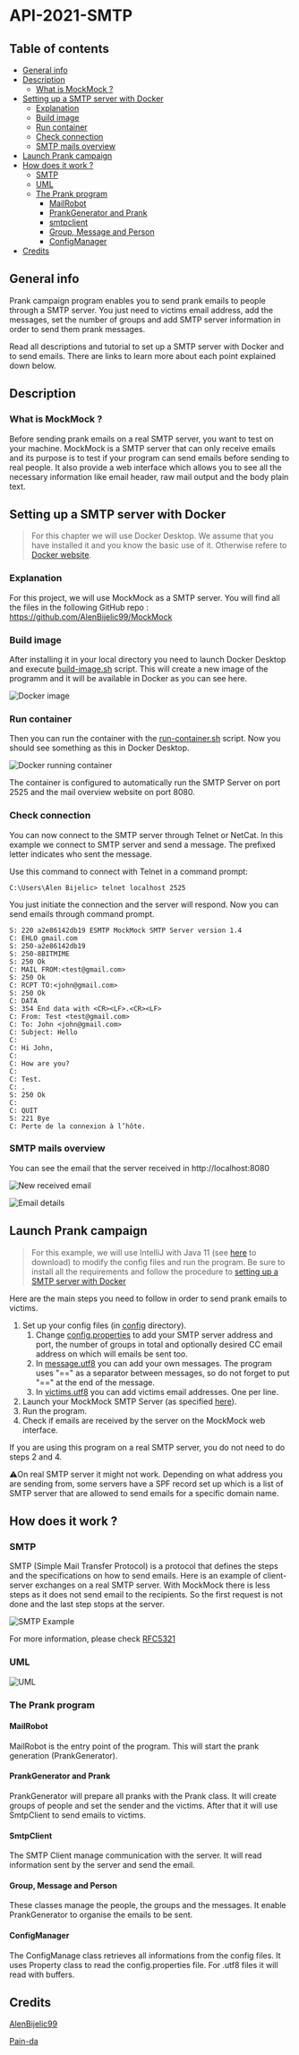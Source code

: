 # API-2021-SMTP


## Table of contents
* [General info](#general-info)
* [Description](#description)
  * [What is MockMock ?](#what-is-mockmock-)
* [Setting up a SMTP server with Docker](#setting-up-a-smtp-server-with-docker)
  * [Explanation](#explanation)
  * [Build image](#build-image)
  * [Run container](#run-container)
  * [Check connection](#check-connection)
  * [SMTP mails overview](#smtp-mails-overview)
* [Launch Prank campaign](#launch-prank-campaign)
* [How does it work ?](#how-does-it-work-)
  * [SMTP](#smtp)
  * [UML](#uml)
  * [The Prank program](#the-prank-program)
    * [MailRobot](#mailrobot)
    * [PrankGenerator and Prank](#prankgenerator-and-prank)
    * [smtpclient](#smtpclient)
    * [Group, Message and Person](#group-message-and-person)
    * [ConfigManager](#configmanager)
* [Credits](#credits)

## General info
Prank campaign program enables you to send prank emails to people through a SMTP server. You just need to victims email address, add the messages, set the number of groups and add SMTP server information in order to send them prank messages.

Read all descriptions and tutorial to set up a SMTP server with Docker and to send emails. There are links to learn more about each point explained down below.

## Description
### What is MockMock ?
Before sending prank emails on a real SMTP server, you want to test on your machine. MockMock is a SMTP server that can only receive emails and its purpose is to test if your program can send emails before sending to real people. It also provide a web interface which allows you to see all the necessary information like email header, raw mail output and the body plain text.

## Setting up a SMTP server with Docker
> For this chapter we will use Docker Desktop. We assume that you have installed it and you know the basic use of it. Otherwise refere to [Docker website](https://www.docker.com/products/docker-desktop).

### Explanation
For this project, we will use MockMock as a SMTP server. You will find all the files in the following GitHub repo : https://github.com/AlenBijelic99/MockMock

### Build image
After installing it in your local directory you need to launch Docker Desktop and execute [build-image.sh](https://github.com/AlenBijelic99/MockMock/blob/master/docker/build-image.sh) script. This will create a new image of the programm and it will be available in Docker as you can see here.

![Docker image](/figures/dockerImage.PNG)

### Run container
Then you can run the container with the [run-container.sh](https://github.com/AlenBijelic99/MockMock/blob/master/docker/run-container.sh) script. Now you should see something as this in Docker Desktop.

![Docker running container](/figures/dockerRunningContainer.PNG)

The container is configured to automatically run the SMTP Server on port 2525 and the mail overview website on port 8080.

### Check connection
You can now connect to the SMTP server through Telnet or NetCat. In this example we connect to SMTP server and send a message. The prefixed letter indicates who sent the message.

Use this command to connect with Telnet in a command prompt:
```
C:\Users\Alen Bijelic> telnet localhost 2525
```

You just initiate the connection and the server will respond. Now you can send emails through command prompt.

```
S: 220 a2e86142db19 ESMTP MockMock SMTP Server version 1.4
C: EHLO gmail.com
S: 250-a2e86142db19
S: 250-8BITMIME
S: 250 Ok
C: MAIL FROM:<test@gmail.com>
S: 250 Ok
C: RCPT TO:<john@gmail.com>
S: 250 Ok
C: DATA
S: 354 End data with <CR><LF>.<CR><LF>
C: From: Test <test@gmail.com>
C: To: John <john@gmail.com>
C: Subject: Hello
C: 
C: Hi John,
C: 
C: How are you?
C: 
C: Test.
C: .
S: 250 Ok
C: 
C: QUIT
S: 221 Bye
C: Perte de la connexion à l’hôte.
```

### SMTP mails overview
You can see the email that the server received in http://localhost:8080

![New received email](/figures/mockMockReceivedEmail.PNG)

![Email details](/figures/mockMockEmailDetails.PNG)

## Launch Prank campaign
> For this example, we will use IntelliJ with Java 11 (see [here](https://www.jetbrains.com/fr-fr/idea/download/#section=windows) to download) to modify the config files and run the program. Be sure to install all the requirements and follow the procedure to [setting up a SMTP server with Docker](#setting-up-a-smtp-server-with-docker)

Here are the main steps you need to follow in order to send prank emails to victims.
1. Set up your config files (in [config](/config) directory).
   1. Change [config.properties](/config/config.properties) to add your SMTP server address and port, the number of groups in total and optionally desired CC email address on which will emails be sent too.
   2. In [message.utf8](/config/messages.utf8) you can add your own messages. The program uses "==" as a separator between messages, so do not forget to put "==" at the end of the message.
   3. In [victims.utf8](/config/victims.utf8) you can add victims email addresses. One per line.
2. Launch your MockMock SMTP Server (as specified [here](#setting-up-a-smtp-server-with-docker)).
3. Run the program.
4. Check if emails are received by the server on the MockMock web interface.

If you are using this program on a real SMTP server, you do not need to do steps 2 and 4.

⚠️On real SMTP server it might not work. Depending on what address you are sending from, some servers have a SPF record set up which is a list of SMTP server that are allowed to send emails for a specific domain name.

## How does it work ?
### SMTP
SMTP (Simple Mail Transfer Protocol) is a protocol that defines the steps and the specifications on how to send emails. Here is an example of client-server exchanges on a real SMTP server. With MockMock there is less steps as it does not send email to the recipients. So the first request is not done and the last step stops at the server.

![SMTP Example](/figures/connectToSMTP.PNG)

For more information, please check [RFC5321](https://datatracker.ietf.org/doc/html/rfc5321)

### UML

![UML](/figures/UML.PNG)

### The Prank program
#### MailRobot
MailRobot is the entry point of the program. This will start the prank generation (PrankGenerator).

#### PrankGenerator and Prank
PrankGenerator will prepare all pranks with the Prank class. It will create groups of people and set the sender and the victims. After that it will use SmtpClient to send emails to victims.

#### SmtpClient
The SMTP Client manage communication with the server. It will read information sent by the server and send the email.

#### Group, Message and Person
These classes manage the people, the groups and the messages. It enable PrankGenerator to organise the emails to be sent.

#### ConfigManager
The ConfigManage class retrieves all informations from the config files. It uses Property class to read the config.properties file. For .utf8 files it will read with buffers.

## Credits
[AlenBijelic99](https://github.com/AlenBijelic99)

[Pain-da](https://github.com/Pain-da)
